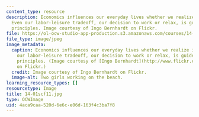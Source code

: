 ```yaml
---
content_type: resource
description: Economics influences our everyday lives whether we realize it or not.
  Even our labor-leisure tradeoff, our decision to work or relax, is guided by economic
  principles. Image courtesy of Ingo Bernhardt on Flickr.
file: https://ol-ocw-studio-app-production.s3.amazonaws.com/courses/14-01sc-principles-of-microeconomics-fall-2011/4aca9caa520d6e6ce06d163f4c3ba7f8_14-01scf11.jpg
file_type: image/jpeg
image_metadata:
  caption: Economics influences our everyday lives whether we realize it or not. Even
    our labor-leisure tradeoff, our decision to work or relax, is guided by economic
    principles. (Image courtesy of [Ingo Bernhardt](http://www.flickr.com/photos/spree2010/4930763550/)
    on Flickr.)
  credit: Image courtesy of Ingo Bernhardt on Flickr.
  image-alt: Two girls working on the beach.
learning_resource_types: []
resourcetype: Image
title: 14-01scf11.jpg
type: OCWImage
uid: 4aca9caa-520d-6e6c-e06d-163f4c3ba7f8
---
```

